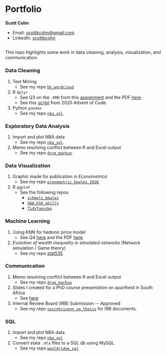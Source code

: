 # Portfolio
**Scott Cohn**

- Email: [scottkcohn@gmail.com](mailto:scottkcohn@gmail.com?subject=[GitHub]%20Portfolio)
- LinkedIn: [scottkcohn](https://www.linkedin.com/in/scottkcohn/)

## 

This repo highlights some work in data cleaning, analysis, visualization, and communication.

### Data Cleaning

1. Text Mining
    - See my repo [`bh_wordcloud`](https://github.com/scottcohn97/bh_wordcloud)
2. R `dplyr`
    - See Q3 on the `.RMD` from this [assignment](https://github.com/scottcohn97/datamining_pset/blob/main/exercise01/ex01.Rmd) and the PDF [here](https://github.com/scottcohn97/datamining_pset/blob/main/exercise01/ex01.pdf).
    - See this [script](https://github.com/scottcohn97/advent2020/blob/main/advent2020_04.R) from 2020 Advent of Code.
3. Python `pandas`
    - See my repo [`nba_sql`](https://github.com/scottcohn97/nba_sql/blob/main/nba-sql.ipynb).


### Exploratory Data Analysis

1. Import and plot NBA data
    - See my repo [`nba_sql`](https://github.com/scottcohn97/nba_sql/blob/main/nba-sql.ipynb).
2. Memo resolving conflict between R and Excel output
    - See my repo [`drug_markup`](https://github.com/scottcohn97/drug_markup).

### Data Visualization

1. Graphic made for publication in *Econometrica*
    - See my repo [`econometric_bowles_2020`](https://github.com/scottcohn97/econometrica_bowles_2020).
2. R `ggplot`
    - See the following repos
      + [`schmelz_bowles`](https://github.com/scottcohn97/schmelz_bowles/blob/main/bowles_schmelz.ipynb)
      + [`UAA_U16_philly`](https://github.com/scottcohn97/UAA_U16_philly)
      + [`TidyTuesday`](https://github.com/scottcohn97/TidyTuesday/tree/main/Oct_29_squirrels)
  
### Machine Learning

1. Using KNN for hedonic price model
    - See Q4 [here](https://github.com/scottcohn97/datamining_pset/blob/main/exercise01/ex01.Rmd) and the PDF [here](https://github.com/scottcohn97/datamining_pset/blob/main/exercise01/ex01.pdf). 
2. *Evolution of wealth inequality in simulated networks* (Network simulation / Game theory)
    - See my repo [stat535](https://github.com/scottcohn97/stat535)

### Communication

1. Memo resolving conflict between R and Excel output
    - See my repo [`drug_markup`](https://github.com/scottcohn97/drug_markup)
2. Slides I created for a PhD course presentation on apartheid in South Africa
    - See [here](https://github.com/scottcohn97/ec700/blob/main/Ec700_SA_Labor_Slides.pdf)
3. Internal Review Board (IRB) Submission -- Approved
    - See my repo [`soccohciveng_ug_thesis`](https://github.com/scottcohn97/soccohciveng_ug_thesis/tree/master/Appendix) for IRB documents.

### SQL

1. Import and plot NBA data
    - See my repo [`nba_sql`](https://github.com/scottcohn97/nba_sql/blob/main/nba-sql.ipynb)
2. Convert stata `.dta` files to a SQL db using MySQL
    - See my repo [`wooldridge_sql`](https://github.com/scottcohn97/wooldridge_sql)
  

